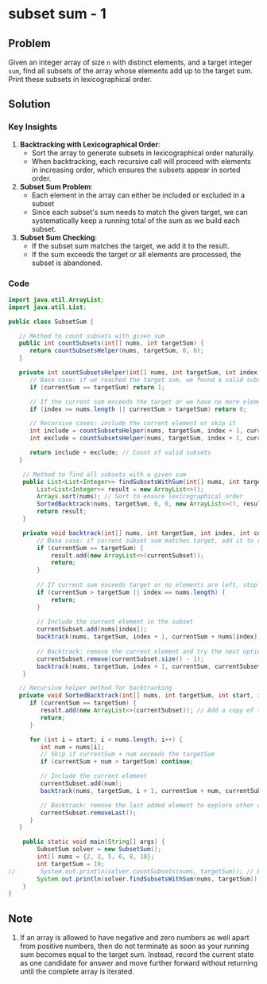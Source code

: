 # subset sum - 1
## Problem
Given an integer array of size `n` with distinct elements, and a target integer `sum`, find all subsets of the array whose elements add up to the target sum. Print these subsets in lexicographical order.

## Solution
### Key Insights
1. **Backtracking with Lexicographical Order**:
   - Sort the array to generate subsets in lexicographical order naturally.
   - When backtracking, each recursive call will proceed with elements in increasing order, which ensures the subsets appear in sorted order.
2. **Subset Sum Problem**:
    - Each element in the array can either be included or excluded in a subset
    - Since each subset's sum needs to match the given target, we can systematically keep a running total of the sum as we build each subset.
3. **Subset Sum Checking**:
   - If the subset sum matches the target, we add it to the result.
   - If the sum exceeds the target or all elements are processed, the subset is abandoned.

### Code
```java
import java.util.ArrayList;
import java.util.List;

public class SubsetSum {

   // Method to count subsets with given sum
   public int countSubsets(int[] nums, int targetSum) {
      return countSubsetsHelper(nums, targetSum, 0, 0);
   }

   private int countSubsetsHelper(int[] nums, int targetSum, int index, int currentSum) {
      // Base case: if we reached the target sum, we found a valid subset
      if (currentSum == targetSum) return 1;

      // If the current sum exceeds the target or we have no more elements, return 0
      if (index >= nums.length || currentSum > targetSum) return 0;

      // Recursive cases: include the current element or skip it
      int include = countSubsetsHelper(nums, targetSum, index + 1, currentSum + nums[index]);
      int exclude = countSubsetsHelper(nums, targetSum, index + 1, currentSum);

      return include + exclude; // Count of valid subsets
   }

    // Method to find all subsets with a given sum
    public List<List<Integer>> findSubsetsWithSum(int[] nums, int targetSum) {
        List<List<Integer>> result = new ArrayList<>();
        Arrays.sort(nums); // Sort to ensure lexicographical order
        SortedBacktrack(nums, targetSum, 0, 0, new ArrayList<>(), result);
        return result;
    }

    private void backtrack(int[] nums, int targetSum, int index, int currentSum, List<Integer> currentSubset, List<List<Integer>> result) {
        // Base case: if current subset sum matches target, add it to result
        if (currentSum == targetSum) {
            result.add(new ArrayList<>(currentSubset));
            return;
        }
        
        // If current sum exceeds target or no elements are left, stop exploring this path
        if (currentSum > targetSum || index == nums.length) {
            return;
        }
        
        // Include the current element in the subset
        currentSubset.add(nums[index]);
        backtrack(nums, targetSum, index + 1, currentSum + nums[index], currentSubset, result);
        
        // Backtrack: remove the current element and try the next option
        currentSubset.remove(currentSubset.size() - 1);
        backtrack(nums, targetSum, index + 1, currentSum, currentSubset, result);
    }

   // Recursive helper method for backtracking
   private void SortedBacktrack(int[] nums, int targetSum, int start, int currentSum, List<Integer> currentSubset, List<List<Integer>> result) {
      if (currentSum == targetSum) {
         result.add(new ArrayList<>(currentSubset)); // Add a copy of the current subset
         return;
      }

      for (int i = start; i < nums.length; i++) {
         int num = nums[i];
         // Skip if currentSum + num exceeds the targetSum
         if (currentSum + num > targetSum) continue;

         // Include the current element
         currentSubset.add(num);
         backtrack(nums, targetSum, i + 1, currentSum + num, currentSubset, result);

         // Backtrack: remove the last added element to explore other options
         currentSubset.removeLast();
      }
   }

    public static void main(String[] args) {
        SubsetSum solver = new SubsetSum();
        int[] nums = {2, 3, 5, 6, 8, 10};
        int targetSum = 10;
//       System.out.println(solver.countSubsets(nums, targetSum)); // Expected output: Count of subsets with sum 10
        System.out.println(solver.findSubsetsWithSum(nums, targetSum)); // Expected output: Subsets with sum 10
    }
}
```

## Note
1. If an array is allowed to have negative and zero numbers as well apart from positive numbers, then do not terminate as soon as your running sum becomes equal to the target sum. Instead, record the current state as one candidate for answer and move further forward without returning until the complete array is iterated.
